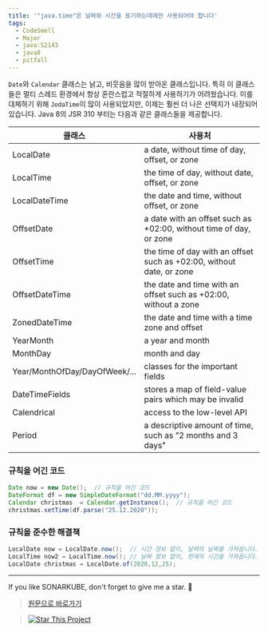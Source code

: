 ```yaml
---
title: '"java.time"은 날짜와 시간을 표기하는데에만 사용되어야 합니다'
tags:
  - CodeSmell
  - Major
  - java:S2143
  - java8
  - pitfall
---
```


`Date`와 `Calendar` 클래스는 낡고, 비웃음을 많이 받아온 클래스입니다.
특히 이 클래스들은 멀티 스레드 환경에서 항상 혼란스럽고 적절하게 사용하기가 어려웠습니다.
이를 대체하기 위해 `JodaTime`이 많이 사용되었지만, 이제는 훨씬 더 나은 선택지가 내장되어 있습니다.
Java 8의 JSR 310 부터는 다음과 같은 클래스들을 제공합니다.

| 클래스                        | 사용처                                                               |
| ----------------------------- | -------------------------------------------------------------------- |
| LocalDate                     | a date, without time of day, offset, or zone                         |
| LocalTime                     | the time of day, without date, offset, or zone                       |
| LocalDateTime                 | the date and time, without offset, or zone                           |
| OffsetDate                    | a date with an offset such as +02:00, without time of day, or zone   |
| OffsetTime                    | the time of day with an offset such as +02:00, without date, or zone |
| OffsetDateTime                | the date and time with an offset such as +02:00, without a zone      |
| ZonedDateTime                 | the date and time with a time zone and offset                        |
| YearMonth                     | a year and month                                                     |
| MonthDay                      | month and day                                                        |
| Year/MonthOfDay/DayOfWeek/... | classes for the important fields                                     |
| DateTimeFields                | stores a map of field-value pairs which may be invalid               |
| Calendrical                   | access to the low-level API                                          |
| Period                        | a descriptive amount of time, such as "2 months and 3 days"          |

### 규칙을 어긴 코드

```java
Date now = new Date();  // 규칙을 어긴 코드
DateFormat df = new SimpleDateFormat("dd.MM.yyyy");
Calendar christmas  = Calendar.getInstance();  // 규칙을 어긴 코드
christmas.setTime(df.parse("25.12.2020"));
```

### 규칙을 준수한 해결책

```java
LocalDate now = LocalDate.now();  // 시간 정보 없이, 달력의 날짜를 가져옵니다.
LocalTime now2 = LocalTime.now(); // 날짜 정보 없이, 현재의 시간을 가져옵니다.
LocalDate christmas = LocalDate.of(2020,12,25);
```

---

If you like SONARKUBE, don't forget to give me a star. :star2:

> [원문으로 바로가기](https://rules.sonarsource.com/java/tag/java8/RSPEC-2143)

> [![Star This Project](https://img.shields.io/github/stars/kantabile/sonarkube.svg?label=Stars&style=social)](https://github.com/kantabile/sonarkube)
